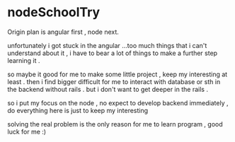 nodeSchoolTry
=============
Origin plan is angular first , node next. 

unfortunately i got stuck in the angular ...too much things that i can't understand about it , i have to bear a lot of things to make a further step learning it .

so maybe it good for me to make some little project , keep my interesting at least . then i find bigger difficult for me to interact with database or sth in the backend without rails . but i don't want to get deeper in the rails .

so i put my focus on the node , no expect to develop backend immediately , do everything here is just to keep my interesting 

solving the real problem is the only reason for me to learn program , good luck for me :)
